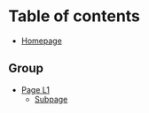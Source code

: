 # Table of contents

* [Homepage](README.md)

## Group <a id="groupslug"></a>

* [Page L1](groupslug/untitled/README.md)
  * [Subpage](groupslug/untitled/untitled.md)


